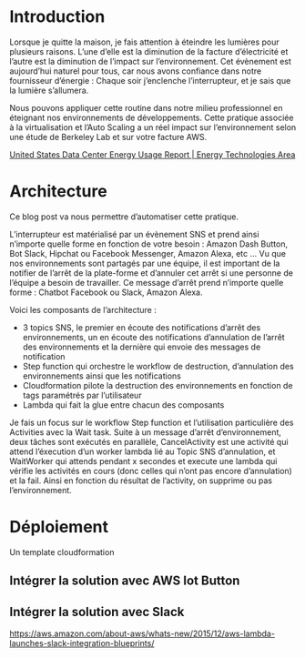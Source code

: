 # Introduction
Lorsque je quitte la maison, je fais attention à éteindre les lumières pour plusieurs raisons. L’une d’elle est la diminution de la facture d’électricité et l’autre est la diminution de l’impact sur l’environnement.
Cet évènement est aujourd’hui naturel pour tous, car nous avons confiance dans notre fournisseur d’énergie : Chaque soir j’enclenche l’interrupteur, et je sais que la lumière s’allumera.

Nous pouvons appliquer cette routine dans notre milieu professionnel en éteignant nos environnements de développements. Cette pratique associée à la virtualisation et l’Auto Scaling a un réel impact sur l’environnement selon une étude de Berkeley Lab et sur votre facture AWS.

[United States Data Center Energy Usage Report | Energy Technologies Area](https://eta.lbl.gov/publications/united-states-data-center-energy)

# Architecture
Ce blog post va nous permettre d’automatiser cette pratique.

L’interrupteur est matérialisé par un évènement SNS et prend ainsi n’importe quelle forme en fonction de votre besoin : Amazon Dash Button, Bot Slack, Hipchat ou Facebook Messenger, Amazon Alexa, etc ... Vu que nos environnements sont partagés par une équipe, il est important de la notifier de l’arrêt de la plate-forme et d’annuler cet arrêt si une personne de l’équipe a besoin de travailler. Ce message d’arrêt prend n’importe quelle forme : Chatbot Facebook ou Slack, Amazon Alexa.


Voici les composants de l’architecture :
- 3 topics SNS, le premier en écoute des notifications d’arrêt des environnements, un en écoute des notifications d’annulation de l’arrêt des environnements et la dernière qui envoie des messages de notification
- Step function qui orchestre le workflow de destruction, d’annulation des environnements ainsi que les notifications
- Cloudformation pilote la destruction des environnements en fonction de tags paramétrés par l’utilisateur
- Lambda qui fait la glue entre chacun des composants

Je fais un focus sur le workflow Step function et l’utilisation particulière des Activities avec la Wait task. Suite à un message d’arrêt d’environnement, deux tâches sont exécutés en parallèle, CancelActivity est une activité qui attend l’éxecution d’un worker lambda lié au Topic SNS d’annulation, et WaitWorker qui attends pendant x secondes et execute une lambda qui vérifie les activités en cours (donc celles qui n’ont pas encore d’annulation) et la fail.
Ainsi en fonction du résultat de l’activity, on supprime ou pas l’environnement.


# Déploiement
Un template cloudformation

## Intégrer la solution avec AWS Iot Button

## Intégrer la solution avec Slack
https://aws.amazon.com/about-aws/whats-new/2015/12/aws-lambda-launches-slack-integration-blueprints/


